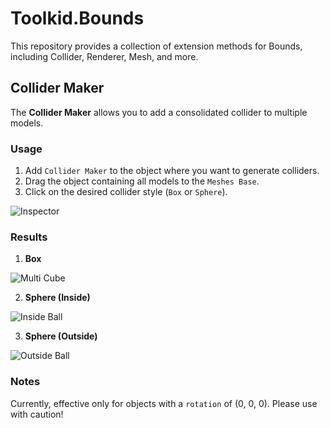 # Toolkid.Bounds

This repository provides a collection of extension methods for Bounds, including Collider, Renderer, Mesh, and more.

## Collider Maker

The **Collider Maker** allows you to add a consolidated collider to multiple models.

### Usage

1. Add `Collider Maker` to the object where you want to generate colliders.
2. Drag the object containing all models to the `Meshes Base`.
3. Click on the desired collider style (`Box` or `Sphere`).

![Inspector](https://github.com/hhs456/Toolkid.BoundsUtility/blob/main/Description/inspector.jpg)

### Results

1. **Box**

![Multi Cube](https://github.com/hhs456/Toolkid.BoundsUtility/blob/main/Description/multiCube.jpg)

2. **Sphere (Inside)**

![Inside Ball](https://github.com/hhs456/Toolkid.BoundsUtility/blob/main/Description/insideBall.jpg)

3. **Sphere (Outside)**

![Outside Ball](https://github.com/hhs456/Toolkid.BoundsUtility/blob/main/Description/outsideBall.jpg)

### Notes

Currently, effective only for objects with a `rotation` of (0, 0, 0). Please use with caution!
